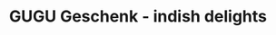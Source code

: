 ---
title: "GUGU Geschenk - indish delights"
url: /offenbach-am-main/gugu-geschenk-indish-delights/
shop: Dorfladen
---